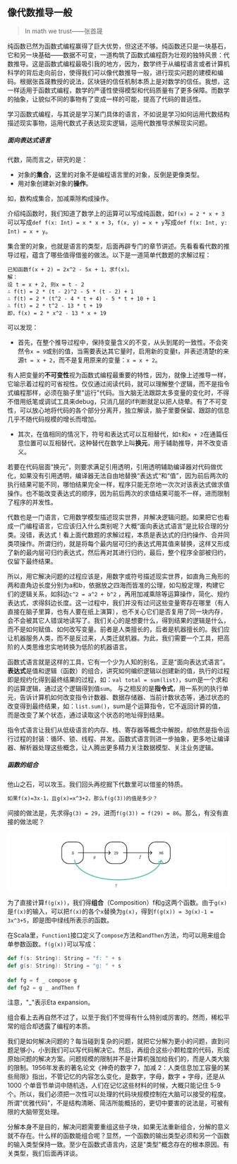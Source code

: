 ## 像代数推导一般
> In math we trust——张首晟

纯函数已然为函数式编程赢得了巨大优势，但这还不够。纯函数还只是一块基石，它和另一块基础——数据不可变，一道构筑了函数式编程蔚为壮观的独特风景：代数推导。这是函数式编程最吸引我的地方，因为，数学终于从编程语言或者计算机科学的背后走向前台，使得我们可以像代数推导一般，进行现实问题的建模和编码。根据张首晟教授的说法，区块链的信任机制本质上是对数学的信任。我想，这一样适用于函数式编程，数学的严谨性使得模型和代码质量有了更多保障。而数学的抽象，让貌似不同的事物有了变成一样的可能，提高了代码的普适性。

学习函数式编程，与其说是学习某门具体的语言，不如说是学习如何运用代数结构描述现实事物，运用代数式子表达现实逻辑，运用代数推导求解现实问题。

##### 面向表达式语言
代数，简而言之，研究的是：
* 对象的**集合**，这里的对象不是编程语言里的对象，反倒是更像类型。
* 用对象创建新对象的**操作**。

如，数构成集合，加减乘除构成操作。

介绍纯函数时，我们知道了数学上的运算可以写成纯函数，如`f(x) = 2 * x + 3`可以写成`def f(x: Int) = x * x + 3`，`f(x, y) = x + y`写成`def f(x: Int, y: Int) = x + y`。

集合里的对象，也就是语言的类型，后面再辟专门的章节讲述。先看看看代数的推导过程，蕴含了哪些值得借鉴的做法。以下是一道简单代数题的求解过程：
```
已知函数f(x + 2) = 2x^2 - 5x + 1，求f(x)。
解：
设 t = x + 2, 则x = t - 2
∴ f(t) = 2 * (t - 2)^2 - 5 * (t - 2) + 1
∴ f(t) = 2 * (t^2 - 4 * t + 4) - 5 * t + 10 + 1
∴ f(t) = 2 * t^2 - 13 * t + 19
即，f(x) = 2 * x^2 - 13 * x + 19
```

可以发现：
* 首先，在整个推导过程中，保持变量含义的不变，从头到尾的一致性。不会突然令`x = 9`或别的值，当需要表达其它量时，启用新的变量t，并表述清楚t的来源`t = x + 2`，而不是复用原来的变量：`x = x + 2`。

有人把变量的**不可变性**视为函数式编程最重要的特性，因为，就像上述推导一样，它喻示着过程的可省视性。仅仅通过阅读代码，就可以理解整个逻辑，而不是指令式编程那样，必须在脑子里"运行"代码。当大脑无法跟踪太多变量的变化时，不得不借用纸笔或调试工具来debug，只消几层的if判断就足以把人绕晕。有了不可变性，可以放心地将代码的各个部分分离开，独立解读，脑子里要保留、跟踪的信息几乎不随代码规模的增长而增加。

* 其次，在值相同的情况下，符号和表达式可以互相替代，如`t`和`x + 2`在通篇任意位置可以互相替代，这种替代在数学上叫**换元**，用于辅助推导，并不改变语义。

若要在代码层面“换元”，则要求满足引用透明，引用透明辅助编译器对代码做优化，如果没有引用透明，编译器无法自由地替换“表达式“和“值”，因为前后两次的执行结果可能不同，哪怕结果完全一样，程序只能无奈地一次次对该表达式做求值操作。也不能改变表达式的顺序，因为前后两次的求值结果可能不一样，进而限制了程序的并发性。

代数也是一门语言，它用数学模型描述现实世界，并解决逻辑问题。如果把它也看成一门编程语言，它应该归入什么类别呢？大概“面向表达式语言”是比较合理的分类。没错，表达式！看上面代数题的求解过程，本质是表达式的归约操作、合并同类项操作。所谓归约，就是将每个最内层可归约表达式用其值来替换，这样又形成了新的最内层可归约表达式，然后再对其进行归约，最后，整个程序全部被归约，仅留下最终结果。

所以，用它解决问题的过程应该是，用数字或符号描述现实世界，如直角三角形的两和直角边长度分别为a和b，依据放之四海而皆准的公理，如勾股定理，构建它们的逻辑关系，如斜边`c^2 = a^2 + b^2`
，再用加减乘除等运算操作，简化、规约表达式，求得斜边长度。这一过程中，我们并没有过问这些变量寄存在哪里（有人直接在脑子里算，也有人要在纸上演算），也不关心它们是否复用了同一块内存，会不会被其它人错误地读写了。我们关心的是想要什么，得到结果的逻辑是什么，而不是如何赋值、如何改写变量。前者是人类擅长的，后者是机器擅长的。我们应让机器服务人类，而不是反过来，人类迁就机器。为此，我们需要一个工具，把高阶的人类思维忠实地转换为低阶的机器语言。 

函数式语言就是这样的工具，它有一个少为人知的别名，正是“面向表达式语言”。**表达式**是值和逻辑（函数）的组合，讲究如何编织逻辑以创建新的值，执行的过程即是规约化得到最终结果的过程，如：`val total = sum(list)`，sum是一个求和的运算逻辑，通过这个逻辑得到值`sum`。 与之相反的是**指令式**，用一系列的执行单元，告诉计算机如何改变指令计数器、数据存储器、当前计数状态等，通过状态的改变得到最终结果，如：`list.sum()`，sum是个运算指令，它不返回计算的值，而是改变了某个状态，通过读取这个状态的地址得到结果。

指令式语言让我们从低级语言的内存、栈、寄存器等概念中解脱，却依然是指令运行过程的封装：循环、锁、线程、并发。函数式语言则进一步抽象，更多地让编译器、解析器处理这些概念，让人腾出更多精力关注数据模型、关注业务逻辑。

##### 函数的组合
他山之石，可以攻玉。我们回头再挖掘下代数里可以借鉴的特质。
```markdown
如果f(x)=3x-1，且g(x)=x^3+2，那么f(g(3))的值是多少？
```
间接的做法是，先求得`g(3) = 29`，进而`f(g(3)) = f(29) = 86`。那么，有没有直接的做法呢？

![compose](../imgs/compose_func.png)

为了直接计算`f(g(x))`，我们得**组合**（Composition）f和g这两个函数。由于`g(x)`是`f(x)`的输入，可以把`f(x)`的各个`x`替换为`g(x)`，得到`f(g(x)) = 3g(x)-1 = 3x^3+5`，即是图中绿线所表示的函数。

在Scala里，`Function1`接口定义了`compose`方法和`andThen`方法，均可以用来组合单参数函数。`f(g(x))`可以写成：
```scala
def f(s: String): String = "f: " + s
def g(s: String): String = "g: " + s

def fg = f _ compose g
def fg2 = g _ andThen f
```
注意，"_"表示Eta expansion。

组合看上去再自然不过了，以至于我们不觉得有什么特别或厉害的。然而，稀松平常的组合却透露了编程的本质。

我们是如何解决问题的？每当碰到复杂的问题，就把它分解为更小的问题，直到问题足够小，小到我们可以写代码解决它。然后，再组合这些小颗粒度的代码，形成原始问题的解决方案。问题规模的限制并不是计算机强加给我们的，而是人类大脑的限制。1956年发表的著名论文《神奇的数字 7，加减 2：人类信息加工容量的某些局限》指出，不管记忆的内容怎么变化，是数字，字母，数字 + 字母，还是从 1000 个单音节单词中随机选，人们在记忆这些材料的时候，大概只能记住 5-9 个。所以，我们必须把一次性可以处理的代码块规模控制在大脑可以接受的程度。所谓"优雅代码"，不是结构清晰、简洁所能概括的，更切中要害的说法是，可被有限的大脑带宽处理。

分解本身不是目的，解决问题需要重组这些子块，如果无法重新组合，分解的意义就不存在。什么样的函数能组合呢？显然，一个函数的输出类型必须和另一个函数的输入类型保持一致。至少在函数式语言内，这是"类型"概念存在的根本原因。有关类型，我们后面再详谈。


